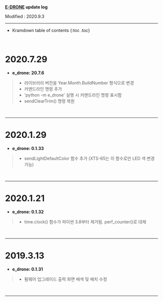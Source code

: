 **[E-DRONE](/documents/kr/products/e_drone/) update log**

Modified : 2020.9.3

---

* Kramdown table of contents
{:toc .toc}


<br>


# 2020.7.29

- **e_drone: 20.7.6**

> - 라이브러리 버전을 Year.Month.BuildNumber 형식으로 변경
> - 커맨드라인 명령 추가
> - 'python -m e_drone' 실행 시 커맨드라인 명령 표시함
> - sendClearTrim() 명령 복원


<br>

---

# 2020.1.29

- **e_drone: 0.1.33**

> - sendLightDefaultColor 함수 추가 (XTS-65는 이 함수로만 LED 색 변경 가능)


<br>

---

# 2020.1.21

- **e_drone: 0.1.32**

> - time.clock() 함수가 파이썬 3.8부터 제거됨. perf_counter()로 대체


<br>

---

# 2019.3.13

- **e_drone: 0.1.31**

> - 펌웨어 업그레이드 출력 화면 배색 및 배치 수정


<br>

---

<br>
